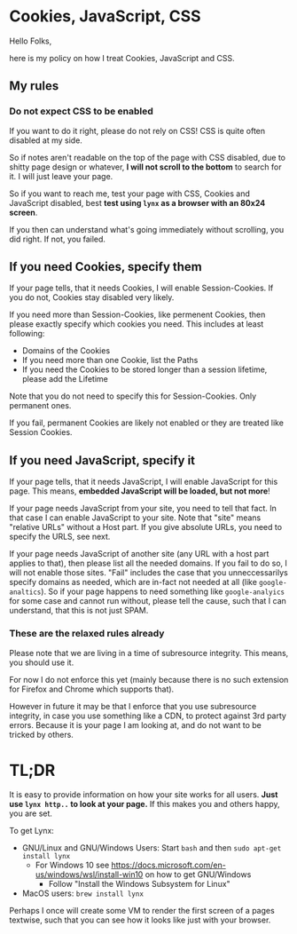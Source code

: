 # Cookies, JavaScript, CSS

Hello Folks,

here is my policy on how I treat Cookies, JavaScript and CSS.

## My rules

### Do not expect CSS to be enabled

If you want to do it right, please do not rely on CSS!  CSS is quite often disabled at my side.

So if notes aren't readable on the top of the page with CSS disabled, due to shitty page design or whatever, **I will not scroll to the bottom** to search for it.  I will just leave your page.

So if you want to reach me, test your page with CSS, Cookies and JavaScript disabled, best **test using `lynx` as a browser with an 80x24 screen**.

If you then can understand what's going immediately without scrolling, you did right.  If not, you failed.


## If you need Cookies, specify them

If your page tells, that it needs Cookies, I will enable Session-Cookies.  If you do not, Cookies stay disabled very likely.

If you need more than Session-Cookies, like permenent Cookies, then please exactly specify which cookies you need.
This includes at least following:

- Domains of the Cookies
- If you need more than one Cookie, list the Paths 
- If you need the Cookies to be stored longer than a session lifetime, please add the Lifetime

Note that you do not need to specify this for Session-Cookies.  Only permanent ones.

If you fail, permanent Cookies are likely not enabled or they are treated like Session Cookies.


## If you need JavaScript, specify it

If your page tells, that it needs JavaScript, I will enable JavaScript for this page.  This means, **embedded JavaScript will be loaded, but not more**!

If your page needs JavaScript from your site, you need to tell that fact.  In that case I can enable JavaScript to your site.
Note that "site" means "relative URLs" without a Host part.  If you give absolute URLs, you need to specify the URLS, see next.

If your page needs JavaScript of another site (any URL with a host part applies to that), then please list all the needed domains.
If you fail to do so, I will not enable those sites.  "Fail" includes the case that you unneccessarilys specify domains as needed, which are in-fact not needed at all (like `google-analtics`).
So if your page happens to need something like `google-analyics` for some case and cannot run without, please tell the cause, such that I can understand, that this is not just SPAM.


### These are the relaxed rules already

Please note that we are living in a time of subresource integrity.  This means, you should use it.

For now I do not enforce this yet (mainly because there is no such extension for Firefox and Chrome which supports that).

However in future it may be that I enforce that you use subresource integrity, in case you use something like a CDN, to protect against 3rd party errors.
Because it is your page I am looking at, and do not want to be tricked by others.


# TL;DR

It is easy to provide information on how your site works for all users.  **Just use `lynx http..` to look at your page.**  If this makes you and others happy, you are set.

To get Lynx:

- GNU/Linux and GNU/Windows Users: Start `bash` and then `sudo apt-get install lynx`
  - For Windows 10 see https://docs.microsoft.com/en-us/windows/wsl/install-win10 on how to get GNU/Windows
    - Follow "Install the Windows Subsystem for Linux"
- MacOS users:  `brew install lynx`

Perhaps I once will create some VM to render the first screen of a pages textwise, such that you can see how it looks like just with your browser.
